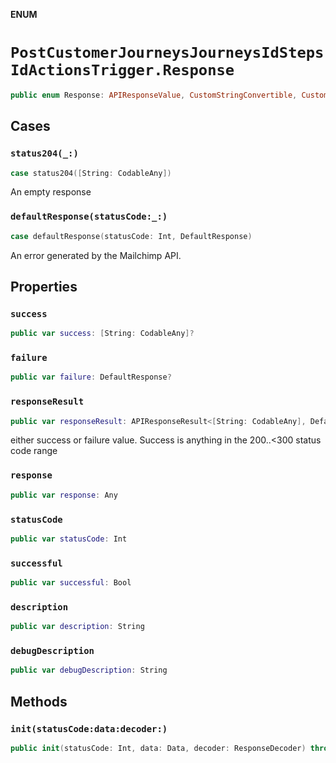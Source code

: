 **ENUM**

# `PostCustomerJourneysJourneysIdStepsIdActionsTrigger.Response`

```swift
public enum Response: APIResponseValue, CustomStringConvertible, CustomDebugStringConvertible
```

## Cases
### `status204(_:)`

```swift
case status204([String: CodableAny])
```

An empty response

### `defaultResponse(statusCode:_:)`

```swift
case defaultResponse(statusCode: Int, DefaultResponse)
```

An error generated by the Mailchimp API.

## Properties
### `success`

```swift
public var success: [String: CodableAny]?
```

### `failure`

```swift
public var failure: DefaultResponse?
```

### `responseResult`

```swift
public var responseResult: APIResponseResult<[String: CodableAny], DefaultResponse>
```

either success or failure value. Success is anything in the 200..<300 status code range

### `response`

```swift
public var response: Any
```

### `statusCode`

```swift
public var statusCode: Int
```

### `successful`

```swift
public var successful: Bool
```

### `description`

```swift
public var description: String
```

### `debugDescription`

```swift
public var debugDescription: String
```

## Methods
### `init(statusCode:data:decoder:)`

```swift
public init(statusCode: Int, data: Data, decoder: ResponseDecoder) throws
```
